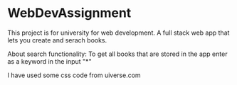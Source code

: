 # WebDevAssignment
This project is for university for web development. A full stack web app that lets you create and serach books.

About search functionality:
To get all books that are stored in the app enter as a keyword in the input "*"

I have used some css code from uiverse.com

